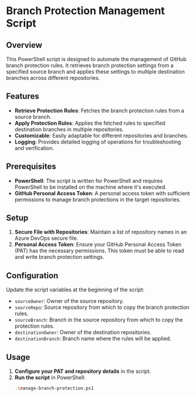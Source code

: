 # Branch Protection Management Script

## Overview
This PowerShell script is designed to automate the management of GitHub branch protection rules. It retrieves branch protection settings from a specified source branch and applies these settings to multiple destination branches across different repositories.

## Features
- **Retrieve Protection Rules**: Fetches the branch protection rules from a source branch.
- **Apply Protection Rules**: Applies the fetched rules to specified destination branches in multiple repositories.
- **Customizable**: Easily adaptable for different repositories and branches.
- **Logging**: Provides detailed logging of operations for troubleshooting and verification.

## Prerequisites
- **PowerShell**: The script is written for PowerShell and requires PowerShell to be installed on the machine where it's executed.
- **GitHub Personal Access Token**: A personal access token with sufficient permissions to manage branch protections in the target repositories.

## Setup
1. **Secure File with Repositories**: Maintain a list of repository names in an Azure DevOps secure file.
2. **Personal Access Token**: Ensure your GitHub Personal Access Token (PAT) has the necessary permissions. This token must be able to read and write branch protection settings.

## Configuration
Update the script variables at the beginning of the script:
- `sourceOwner`: Owner of the source repository.
- `sourceRepo`: Source repository from which to copy the branch protection rules.
- `sourceBranch`: Branch in the source repository from which to copy the protection rules.
- `destinationOwner`: Owner of the destination repositories.
- `destinationBranch`: Branch name where the rules will be applied.

## Usage
1. **Configure your PAT and repository details** in the script.
2. **Run the script** in PowerShell:
   ```bash
   .\manage-branch-protection.ps1
